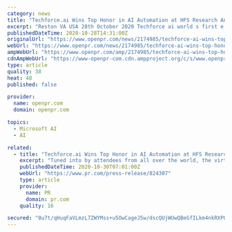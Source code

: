 ```yaml
---
category: news
title: "Techforce.ai Wins Top Honor in AI Automation at HFS Research Annual Event"
excerpt: "Reston VA USA 28th October 2020 Techforce ai world s first e workforce company was announced the winner of Hottest Vendor challenge organised by HFS Research in an exclusive webinar held on 15th October 2020 Tuned in by attendees from"
publishedDateTime: 2020-10-28T14:31:00Z
originalUrl: "https://www.openpr.com/news/2174985/techforce-ai-wins-top-honor-in-ai-automation-at-hfs-research"
webUrl: "https://www.openpr.com/news/2174985/techforce-ai-wins-top-honor-in-ai-automation-at-hfs-research"
ampWebUrl: "https://www.openpr.com/amp/2174985/techforce-ai-wins-top-honor-in-ai-automation-at-hfs-research"
cdnAmpWebUrl: "https://www-openpr-com.cdn.ampproject.org/c/s/www.openpr.com/amp/2174985/techforce-ai-wins-top-honor-in-ai-automation-at-hfs-research"
type: article
quality: 38
heat: 48
published: false

provider:
  name: openpr.com
  domain: openpr.com

topics:
  - Microsoft AI
  - AI

related:
  - title: "Techforce.ai Wins Top Honor in AI Automation at HFS Research Annual Event"
    excerpt: "Tuned into by attendees from all over the world, the virtual event witnessed live pitches from eight automation start-ups before the HFS thought leaders, at the end of which Techforce.ai emerged the winner. The pitch by Techforce.ai elaborated on the fact ..."
    publishedDateTime: 2020-10-30T07:01:00Z
    webUrl: "https://www.pr.com/press-release/824307"
    type: article
    provider:
      name: PR
      domain: pr.com
    quality: 16

secured: "0u7t/qHuqFaVLmzL7ZWYMss+u5OwCageJ5w/dscQUjWUwQBeGfILkm4nkRXPQkFGssG698xTpM9J0g4dqbBLHSRpf8kMNGqwXGRtuNVyx3fEiXUv4x+gEzkaF3aq8pYtCqenYF/plF2zMd2ZtCN/wUcfPYLpZjJfGwve54vwFoFMuLqkwzcEdnhgNKEKULq+q6Scl3wHo9utNCfR0FOAaoYoAdYg33d4Ck2QfuSTWosjIIgjVPnPRp5khQCpm/IxR2HlOHqm9jIyaLpAgcKQX71H5IRckqFPtCOC2J7IwKh1nKRLTUtZKPHtCrDB7KdXm8Z7AGNh/AoXZ7nUBDq8sH0lNIpyd5LR9v1qJLwjpok=;ef6hXkvA7oSw9STBtS8XYA=="
---
```


